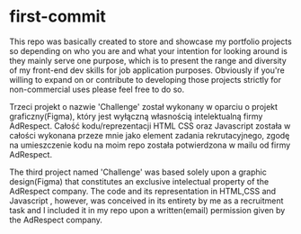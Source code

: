 # first-commit

This repo was basically created to store and showcase my portfolio projects so depending on who you are and what your intention for looking around is they
mainly serve one purpose, which is to present the range and diversity of my front-end dev skills for job application purposes. Obviously if you're willing to expand on or contribute to developing those projects strictly for non-commercial uses please feel free to do so.

Trzeci projekt o nazwie 'Challenge' został wykonany w oparciu o projekt graficzny(Figma), który jest wyłączną własnością intelektualną firmy AdRespect. Całość kodu/reprezentacji HTML CSS oraz Javascript została w całości wykonana przeze mnie jako element zadania rekrutacyjnego, zgodę na umieszczenie kodu na moim repo została potwierdzona w mailu od firmy AdRespect.

The third project named 'Challenge' was based solely upon a graphic design(Figma) that constitutes an exclusive intelectual property of the AdRespect company. The code and its representation in HTML,CSS and Javascript , however, was conceived in its entirety by me as a recruitment task and I included it in my repo upon a written(email) permission given by the AdRespect company.
